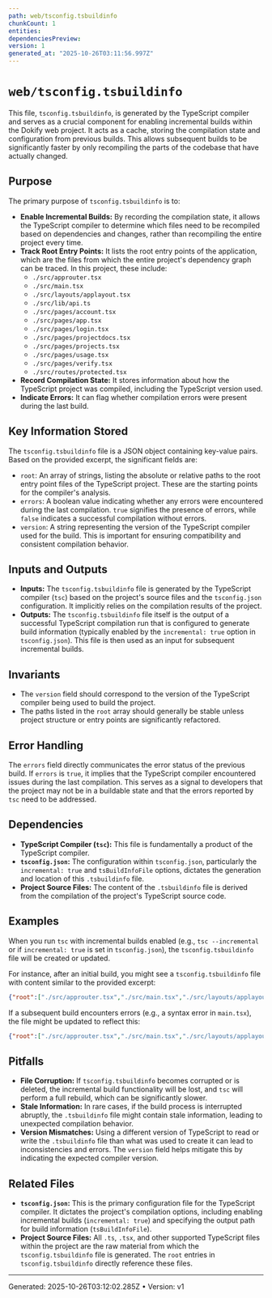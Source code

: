 ```yaml
---
path: web/tsconfig.tsbuildinfo
chunkCount: 1
entities:
dependenciesPreview:
version: 1
generated_at: "2025-10-26T03:11:56.997Z"
---
```

# `web/tsconfig.tsbuildinfo`

This file, `tsconfig.tsbuildinfo`, is generated by the TypeScript compiler and serves as a crucial component for enabling incremental builds within the Dokify web project. It acts as a cache, storing the compilation state and configuration from previous builds. This allows subsequent builds to be significantly faster by only recompiling the parts of the codebase that have actually changed.

## Purpose

The primary purpose of `tsconfig.tsbuildinfo` is to:

*   **Enable Incremental Builds:** By recording the compilation state, it allows the TypeScript compiler to determine which files need to be recompiled based on dependencies and changes, rather than recompiling the entire project every time.
*   **Track Root Entry Points:** It lists the root entry points of the application, which are the files from which the entire project's dependency graph can be traced. In this project, these include:
    *   `./src/approuter.tsx`
    *   `./src/main.tsx`
    *   `./src/layouts/applayout.tsx`
    *   `./src/lib/api.ts`
    *   `./src/pages/account.tsx`
    *   `./src/pages/app.tsx`
    *   `./src/pages/login.tsx`
    *   `./src/pages/projectdocs.tsx`
    *   `./src/pages/projects.tsx`
    *   `./src/pages/usage.tsx`
    *   `./src/pages/verify.tsx`
    *   `./src/routes/protected.tsx`
*   **Record Compilation State:** It stores information about how the TypeScript project was compiled, including the TypeScript version used.
*   **Indicate Errors:** It can flag whether compilation errors were present during the last build.

## Key Information Stored

The `tsconfig.tsbuildinfo` file is a JSON object containing key-value pairs. Based on the provided excerpt, the significant fields are:

*   `root`: An array of strings, listing the absolute or relative paths to the root entry point files of the TypeScript project. These are the starting points for the compiler's analysis.
*   `errors`: A boolean value indicating whether any errors were encountered during the last compilation. `true` signifies the presence of errors, while `false` indicates a successful compilation without errors.
*   `version`: A string representing the version of the TypeScript compiler used for the build. This is important for ensuring compatibility and consistent compilation behavior.

## Inputs and Outputs

*   **Inputs:** The `tsconfig.tsbuildinfo` file is generated by the TypeScript compiler (`tsc`) based on the project's source files and the `tsconfig.json` configuration. It implicitly relies on the compilation results of the project.
*   **Outputs:** The `tsconfig.tsbuildinfo` file itself is the output of a successful TypeScript compilation run that is configured to generate build information (typically enabled by the `incremental: true` option in `tsconfig.json`). This file is then used as an input for subsequent incremental builds.

## Invariants

*   The `version` field should correspond to the version of the TypeScript compiler being used to build the project.
*   The paths listed in the `root` array should generally be stable unless project structure or entry points are significantly refactored.

## Error Handling

The `errors` field directly communicates the error status of the previous build. If `errors` is `true`, it implies that the TypeScript compiler encountered issues during the last compilation. This serves as a signal to developers that the project may not be in a buildable state and that the errors reported by `tsc` need to be addressed.

## Dependencies

*   **TypeScript Compiler (`tsc`):** This file is fundamentally a product of the TypeScript compiler.
*   **`tsconfig.json`:** The configuration within `tsconfig.json`, particularly the `incremental: true` and `tsBuildInfoFile` options, dictates the generation and location of this `.tsbuildinfo` file.
*   **Project Source Files:** The content of the `.tsbuildinfo` file is derived from the compilation of the project's TypeScript source code.

## Examples

When you run `tsc` with incremental builds enabled (e.g., `tsc --incremental` or if `incremental: true` is set in `tsconfig.json`), the `tsconfig.tsbuildinfo` file will be created or updated.

For instance, after an initial build, you might see a `tsconfig.tsbuildinfo` file with content similar to the provided excerpt:

```json
{"root":["./src/approuter.tsx","./src/main.tsx","./src/layouts/applayout.tsx","./src/lib/api.ts","./src/pages/account.tsx","./src/pages/app.tsx","./src/pages/login.tsx","./src/pages/projectdocs.tsx","./src/pages/projects.tsx","./src/pages/usage.tsx","./src/pages/verify.tsx","./src/routes/protected.tsx"],"errors":false,"version":"5.9.3"}
```

If a subsequent build encounters errors (e.g., a syntax error in `main.tsx`), the file might be updated to reflect this:

```json
{"root":["./src/approuter.tsx","./src/main.tsx","./src/layouts/applayout.tsx","./src/lib/api.ts","./src/pages/account.tsx","./src/pages/app.tsx","./src/pages/login.tsx","./src/pages/projectdocs.tsx","./src/pages/projects.tsx","./src/pages/usage.tsx","./src/pages/verify.tsx","./src/routes/protected.tsx"],"errors":true,"version":"5.9.3"}
```

## Pitfalls

*   **File Corruption:** If `tsconfig.tsbuildinfo` becomes corrupted or is deleted, the incremental build functionality will be lost, and `tsc` will perform a full rebuild, which can be significantly slower.
*   **Stale Information:** In rare cases, if the build process is interrupted abruptly, the `.tsbuildinfo` file might contain stale information, leading to unexpected compilation behavior.
*   **Version Mismatches:** Using a different version of TypeScript to read or write the `.tsbuildinfo` file than what was used to create it can lead to inconsistencies and errors. The `version` field helps mitigate this by indicating the expected compiler version.

## Related Files

*   **`tsconfig.json`:** This is the primary configuration file for the TypeScript compiler. It dictates the project's compilation options, including enabling incremental builds (`incremental: true`) and specifying the output path for build information (`tsBuildInfoFile`).
*   **Project Source Files:** All `.ts`, `.tsx`, and other supported TypeScript files within the project are the raw material from which the `tsconfig.tsbuildinfo` file is generated. The `root` entries in `tsconfig.tsbuildinfo` directly reference these files.

---
Generated: 2025-10-26T03:12:02.285Z  •  Version: v1

